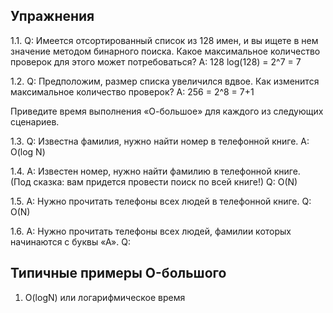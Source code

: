 

## Упражнения

1.1.
Q: Имеется отсортированный список из 128 имен, и вы ищете в нем зна­чение методом бинарного поиска.
Какое максимальное количество проверок для этого может потребоваться?
A: 128 log(128) = 2^7 = 7

1.2.
Q: Предположим, размер списка увеличился вдвое. Как изменится мак­симальное количество проверок?
A: 256 = 2^8 = 7+1


Приведите время выполнения «О-большое» для каждого из следующих сценариев.

1.3.
Q: Известна фамилия, нужно найти номер в телефонной книге.
A: O(log N)

1.4.
A: Известен номер, нужно найти фамилию в телефонной книге. (Под­ сказка: вам придется провести поиск по всей книге!)
Q: O(N)

1.5.
A: Нужно прочитать телефоны всех людей в телефонной книге.
Q: O(N)

1.6.
A: Нужно прочитать телефоны всех людей, фамилии которых начинают­ся с буквы «А».
Q: 



## Типичные примеры O-большого

1. O(logN) или логарифмическое время


